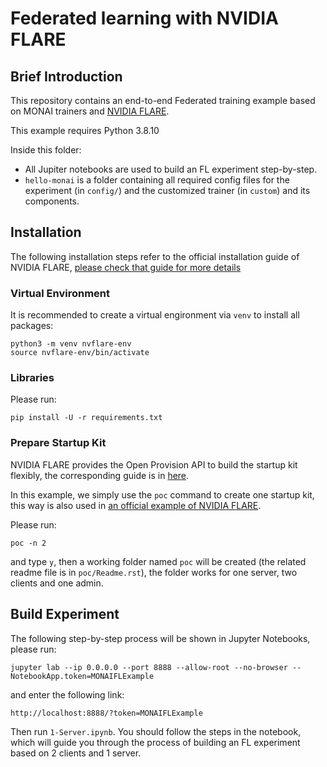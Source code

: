 # Federated learning with NVIDIA FLARE

## Brief Introduction

This repository contains an end-to-end Federated training example based on MONAI trainers and [NVIDIA FLARE](https://github.com/nvidia/nvflare).

This example requires Python 3.8.10

Inside this folder:
- All Jupiter notebooks are used to build an FL experiment step-by-step.
- `hello-monai` is a folder containing all required config files for the experiment (in `config/`) and the customized trainer (in `custom`) and its components.

## Installation

The following installation steps refer to the official installation guide of NVIDIA FLARE, [please check that guide for more details](https://nvidia.github.io/NVFlare/installation.html)

### Virtual Environment

It is recommended to create a virtual engironment via `venv` to install all packages:

```
python3 -m venv nvflare-env
source nvflare-env/bin/activate
```
### Libraries

Please run:
```
pip install -U -r requirements.txt
```

### Prepare Startup Kit

NVIDIA FLARE provides the Open Provision API to build the startup kit flexibly, the corresponding guide is in [here](https://nvidia.github.io/NVFlare/user_guide/provisioning_tool.html).

In this example, we simply use the `poc` command to create one startup kit, this way is also used in [an official example of NVIDIA FLARE](https://nvidia.github.io/NVFlare/examples/hello_cross_val.html?highlight=poc).

Please run:
```
poc -n 2
```
and type `y`, then a working folder named `poc` will be created (the related readme file is in `poc/Readme.rst`), the folder works for one server, two clients and one admin.

## Build Experiment

The following step-by-step process will be shown in Jupyter Notebooks, please run:

`jupyter lab --ip 0.0.0.0 --port 8888 --allow-root --no-browser --NotebookApp.token=MONAIFLExample`

and enter the following link:

`http://localhost:8888/?token=MONAIFLExample`

Then run `1-Server.ipynb`. You should follow the steps in the notebook, which will guide you through the process of building an FL experiment based on 2 clients and 1 server.
